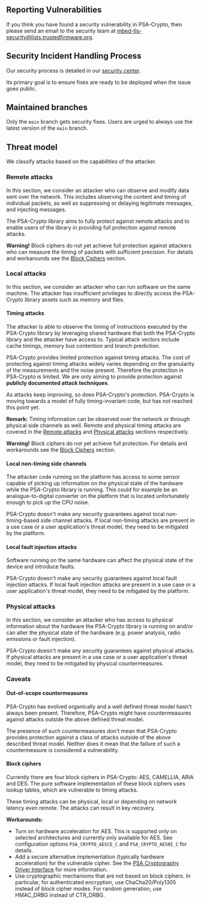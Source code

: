 ## Reporting Vulnerabilities

If you think you have found a security vulnerability in PSA-Crypto, then please
send an email to the security team at
<mbed-tls-security@lists.trustedfirmware.org>.

## Security Incident Handling Process

Our security process is detailed in our
[security
center](https://developer.trustedfirmware.org/w/mbed-tls/security-center/).

Its primary goal is to ensure fixes are ready to be deployed when the issue
goes public.

## Maintained branches

Only the `main` branch gets security fixes. Users are urged to always use the
latest version of the `main` branch.

## Threat model

We classify attacks based on the capabilities of the attacker.

### Remote attacks

In this section, we consider an attacker who can observe and modify data sent
over the network. This includes observing the content and timing of individual
packets, as well as suppressing or delaying legitimate messages, and injecting
messages.

The PSA-Crypto library aims to fully protect against remote attacks and to
enable users of the library in providing full protection against remote attacks.

**Warning!** Block ciphers do not yet achieve full protection against attackers
who can measure the timing of packets with sufficient precision. For details
and workarounds see the [Block Ciphers](#block-ciphers) section.

### Local attacks

In this section, we consider an attacker who can run software on the same
machine. The attacker has insufficient privileges to directly access the
PSA-Crypto library assets such as memory and files.

#### Timing attacks

The attacker is able to observe the timing of instructions executed by
the PSA-Crypto library by leveraging shared hardware that both the PSA-Crypto
library and the attacker have access to. Typical attack vectors include cache
timings, memory bus contention and branch prediction.

PSA-Crypto provides limited protection against timing attacks. The cost of
protecting against timing attacks widely varies depending on the granularity of
the measurements and the noise present. Therefore the protection in PSA-Crypto
is limited. We are only aiming to provide protection against
**publicly documented attack techniques**.

As attacks keep improving, so does PSA-Crypto's protection. PSA-Crypto is
moving towards a model of fully timing-invariant code, but has not reached this
point yet.

**Remark:** Timing information can be observed over the network or through
physical side channels as well. Remote and physical timing attacks are covered
in the [Remote attacks](remote-attacks) and [Physical
attacks](physical-attacks) sections respectively.

**Warning!** Block ciphers do not yet achieve full protection. For
details and workarounds see the [Block Ciphers](#block-ciphers) section.

#### Local non-timing side channels

The attacker code running on the platform has access to some sensor capable of
picking up information on the physical state of the hardware while the
PSA-Crypto library is running. This could for example be an analogue-to-digital
converter on the platform that is located unfortunately enough to pick up the
CPU noise.

PSA-Crypto doesn't make any security guarantees against local non-timing-based
side channel attacks. If local non-timing attacks are present in a use case or
a user application's threat model, they need to be mitigated by the platform.

#### Local fault injection attacks

Software running on the same hardware can affect the physical state of the
device and introduce faults.

PSA-Crypto doesn't make any security guarantees against local fault injection
attacks. If local fault injection attacks are present in a use case or a user
application's threat model, they need to be mitigated by the platform.

### Physical attacks

In this section, we consider an attacker who has access to physical information
about the hardware the PSA-Crypto library is running on and/or can alter the
physical state of the hardware (e.g. power analysis, radio emissions or fault
injection).

PSA-Crypto doesn't make any security guarantees against physical attacks. If
physical attacks are present in a use case or a user application's threat
model, they need to be mitigated by physical countermeasures.

### Caveats

#### Out-of-scope countermeasures

PSA-Crypto has evolved organically and a well defined threat model hasn't always
been present. Therefore, PSA-Crypto might have countermeasures against attacks
outside the above defined threat model.

The presence of such countermeasures don't mean that PSA-Crypto provides
protection against a class of attacks outside of the above described threat
model. Neither does it mean that the failure of such a countermeasure is
considered a vulnerability.

#### Block ciphers

Currently there are four block ciphers in PSA-Crypto: AES, CAMELLIA, ARIA and
DES. The pure software implementation of these block ciphers uses lookup
tables, which are vulnerable to timing attacks.

These timing attacks can be physical, local or depending on network latency
even remote. The attacks can result in key recovery.

**Workarounds:**

- Turn on hardware acceleration for AES. This is supported only on selected
  architectures and currently only available for AES. See configuration options
  `PSA_CRYPTO_AESCE_C` and `PSA_CRYPTO_AESNI_C` for details.
- Add a secure alternative implementation (typically hardware acceleration) for
  the vulnerable cipher. See the [PSA Cryptography Driver Interface](
  docs/proposed/psa-driver-interface.md) for more information.
- Use cryptographic mechanisms that are not based on block ciphers. In
  particular, for authenticated encryption, use ChaCha20/Poly1305 instead of
  block cipher modes. For random generation, use HMAC\_DRBG instead of CTR\_DRBG.
